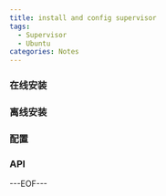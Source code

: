 ```yaml
---
title: install and config supervisor
tags:
  - Supervisor
  - Ubuntu
categories: Notes
---
```




### 在线安装



### 离线安装



### 配置



### API



---EOF---